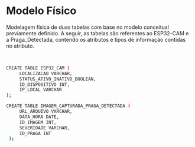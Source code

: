 # Modelo Físico

Modelagem física de duas tabelas com base no modelo conceitual previamente definido. A seguir, as tabelas são referentes ao ESP32-CAM e a Praga_Detectada, contendo os atributos e tipos de informação contidas no atributo.

<br>

```sh
CREATE TABLE ESP32_CAM (
     LOCALIZACAO VARCHAR,
     STATUS_ATIVO_INATIVO_BOOLEAN,
     ID_DISPOSITIVO INT,
     IP_LOCAL VARCHAR
);

CREATE TABLE IMAGEM_CAPTURADA_PRAGA_DETECTADA (
     URL_ARQUIVO VARCHAR,
     DATA_HORA DATE,
     ID_IMAGEM INT,
     SEVERIDADE VARCHAR,
     ID_PRAGA INT
 );
```

